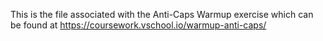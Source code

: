 This is the file associated with the Anti-Caps Warmup exercise which can be found at https://coursework.vschool.io/warmup-anti-caps/